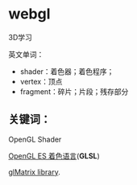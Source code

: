 # webgl
3D学习



英文单词：

- shader：着色器；着色程序；
- vertex：顶点
- fragment：碎片；片段；残存部分





## 关键词：

OpenGL Shader

 [OpenGL ES 着色语言](https://www.khronos.org/registry/gles/specs/2.0/GLSL_ES_Specification_1.0.17.pdf)(**GLSL**) 

[glMatrix library](https://glmatrix.net/).
